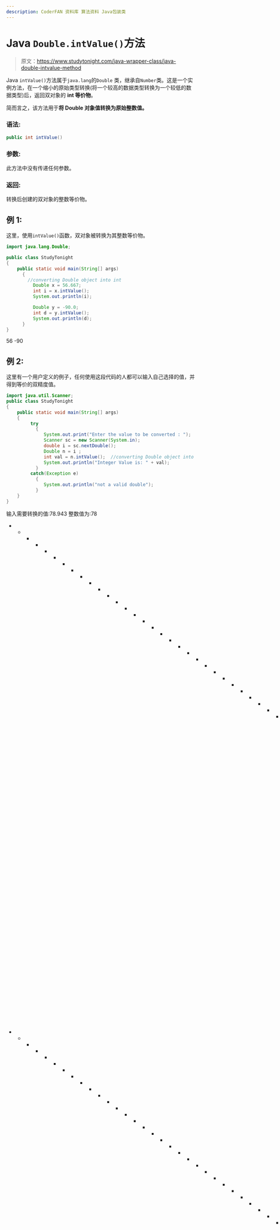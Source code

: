```yaml
---
description: CoderFAN 资料库 算法资料 Java包装类
---
```


# Java `Double.intValue()`方法

> 原文：<https://www.studytonight.com/java-wrapper-class/java-double-intvalue-method>

Java `intValue()`方法属于`java.lang`的`Double` 类，继承自`Number`类。这是一个实例方法，在一个缩小的原始类型转换(将一个较高的数据类型转换为一个较低的数据类型)后，返回双对象的 **int 等价物**。

简而言之，该方法用于**将 Double 对象值转换为原始整数值。**

### **语法:**

```java
public int intValue() 
```

### 参数:

此方法中没有传递任何参数。

### 返回:

转换后创建的双对象的整数等价物。

## 例 1:

这里，使用`intValue()`函数，双对象被转换为其整数等价物。

```java
import java.lang.Double;

public class StudyTonight
{  
    public static void main(String[] args) 
      {  
        //converting Double object into int
          Double x = 56.667;
          int i = x.intValue();
          System.out.println(i);

          Double y = -90.0;  
          int d = y.intValue();  
          System.out.println(d);
      }  
} 
```

56
-90

## 例 2:

这里有一个用户定义的例子，任何使用这段代码的人都可以输入自己选择的值，并得到等价的双精度值。

```java
import java.util.Scanner;  
public class StudyTonight
{  
    public static void main(String[] args) 
    {  
         try
           {
              System.out.print("Enter the value to be converted : ");  
              Scanner sc = new Scanner(System.in);  
              double i = sc.nextDouble();  
              Double n = i ;  
              int val = n.intValue();  //converting Double object into int
              System.out.println("Integer Value is: " + val);  
           }
         catch(Exception e)
           {
              System.out.println("not a valid double"); 
           }
    }
}
```

输入需要转换的值:78.943
整数值为:78
* * * * * * * * * * * * * * * * * * * * * * * * * * * * * * * * * * * * * * * * * * * * * * * * * * * * * * * * *要转换的值:—098.543
整数值为:—98
* * * * * * * * * * * * * * * * * * * * * * * * * * * * * * * * * * * * * * * * * * * * * * * * * * * * *要转换的值:0x678
不是有效的双精度

## 实时示例:

在这里，您可以测试实时代码示例。您可以为不同的值执行示例，甚至可以编辑和编写您的示例来测试 Java 代码。

* * *

* * *
